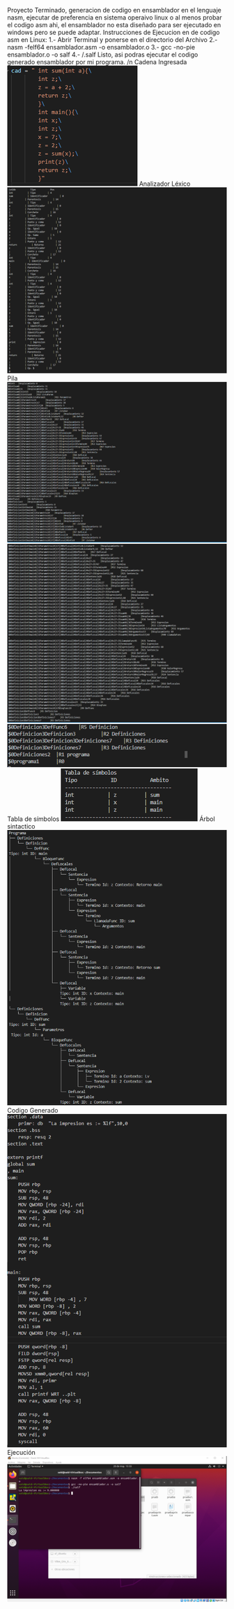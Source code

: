 Proyecto Terminado, generacion de codigo en ensamblador en el lenguaje nasm, ejecutar de preferencia en sistema operaivo linux o al menos probar el codigo asm ahi, el ensamblador no esta diseñado para ser ejecutado en windows pero se puede adaptar.
Instrucciones de Ejecucion en de codigo asm en Linux:
1.- Abrir Terminal y ponerse en el directorio del Archivo
2.- nasm -felf64 ensamblador.asm -o ensamblador.o
3.- gcc -no-pie ensamblador.o -o salf
4.- /.salf
Listo, asi podras ejecutar el codigo generado ensamblador por mi programa.
/n
Cadena Ingresada
![Cadena](https://github.com/SaidS11/Seminario-Traductores-de-Lenguaje-2/blob/main/Generacion%20de%20codigo/Imagenes/Funcionamiento_Cadena_Ingreasada.png)
Analizador Léxico
![Lexico](https://github.com/SaidS11/Seminario-Traductores-de-Lenguaje-2/blob/main/Generacion%20de%20codigo/Imagenes/Funcionamiento_Lexico.png)
Pila
![Pila](https://github.com/SaidS11/Seminario-Traductores-de-Lenguaje-2/blob/main/Generacion%20de%20codigo/Imagenes/Funcionamiento_Pila1.png)
![Pila](https://github.com/SaidS11/Seminario-Traductores-de-Lenguaje-2/blob/main/Generacion%20de%20codigo/Imagenes/Funcionamiento_Pila2.png)
![Pila](https://github.com/SaidS11/Seminario-Traductores-de-Lenguaje-2/blob/main/Generacion%20de%20codigo/Imagenes/Funcionamiento_Pila3.png)
Tabla de símbolos
![Tabla](https://github.com/SaidS11/Seminario-Traductores-de-Lenguaje-2/blob/main/Generacion%20de%20codigo/Imagenes/Funcionamiento_Tabla_de_simbolo.png)
Árbol sintactico
![Arbol](https://github.com/SaidS11/Seminario-Traductores-de-Lenguaje-2/blob/main/Generacion%20de%20codigo/Imagenes/Funcionamiento_Arbol.png)
Codigo Generado
![Codigo](https://github.com/SaidS11/Seminario-Traductores-de-Lenguaje-2/blob/main/Generacion%20de%20codigo/Imagenes/Funcionamiento_Codigo_Generado.png)
Ejecución
![Ejecucion](https://github.com/SaidS11/Seminario-Traductores-de-Lenguaje-2/blob/main/Generacion%20de%20codigo/Imagenes/Funcionamiento_Ejecucion.png)
